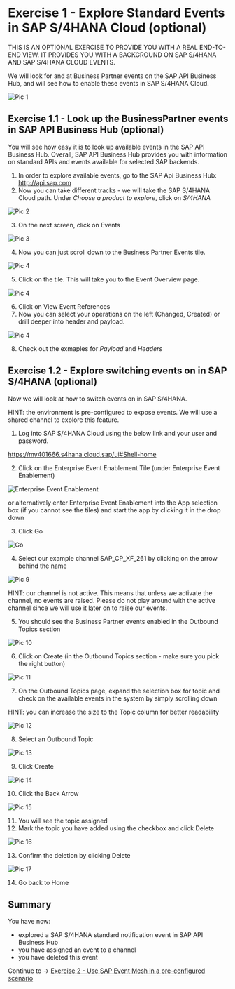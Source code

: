 # Exercise 1 - Explore Standard Events in SAP S/4HANA Cloud (optional)

THIS IS AN OPTIONAL EXERCISE TO PROVIDE YOU WITH A REAL END-TO-END VIEW. IT PROVIDES YOU WITH A BACKGROUND ON SAP S/4HANA AND SAP S/4HANA CLOUD EVENTS.

We will look for and at Business Partner events on the SAP API Business Hub, and will see how to enable these events in SAP S/4HANA Cloud. 

![Pic 1](/./images/IN261-ex1-1.png)

## Exercise 1.1 - Look up the BusinessPartner events in SAP API Business Hub (optional)

You will see how easy it is to look up available events in the SAP API Business Hub. Overall, SAP API Business Hub provides you with information on standard APIs and events available for selected SAP backends.

1. In order to explore available events, go to the SAP Api Business Hub: http://api.sap.com
2. Now you can take different tracks - we will take the SAP S/4HANA Cloud path. Under *Choose a product to explore*, click on *S/4HANA*

![Pic 2](/./images/IN261-ex1-2.png)

3. On the next screen, click on Events

![Pic 3](/./images/IN261-ex1-3.png)

4. Now you can just scroll down to the Business Partner Events tile.

![Pic 4](/./images/IN261-ex1-4.png)

5. Click on the tile. This will take you to the Event Overview page.

![Pic 4](/./images/IN261-ex1-5.png)

6. Click on View Event References
7. Now you can select your operations on the left (Changed, Created) or drill deeper into header and payload. 

![Pic 4](/./images/IN261-ex1-6.png)

8. Check out the exmaples for *Payload* and *Headers*

## Exercise 1.2 - Explore switching events on in SAP S/4HANA (optional)

Now we will look at how to switch events on in SAP S/4HANA.

HINT: the environment is pre-configured to expose events. We will use a shared channel to explore this feature.

1. Log into SAP S/4HANA Cloud using the below link and your user and password.

https://my401666.s4hana.cloud.sap/ui#Shell-home 

2. Click on the Enterprise Event Enablement Tile (under Enterprise Event Enablement)

![Enterprise Event Enablement](/./images/IN261-ex1-7.png)

or alternatively enter Enterprise Event Enablement into the App selection box (if you cannot see the tiles) and start the app by clicking it in the drop down

3. Click Go

![Go](/./images/IN261-ex1-8.png)

4. Select our example channel SAP_CP_XF_261 by clicking on the arrow behind the name

![Pic 9](/./images/IN261-ex1-9.png)

HINT: our channel is not active. This means that unless we activate the channel, no events are raised. Please do not play around with the active channel since we will use it later on to raise our events.

5. You should see the Business Partner events enabled in the Outbound Topics section

![Pic 10](/./images/IN261-ex1-10.png)

6. Click on Create (in the Outbound Topics section - make sure you pick the right button)

![Pic 11](/./images/IN261-ex1-11.png)

7. On the Outbound Topics page, expand the selection box for topic and check on the available events in the system by simply scrolling down

HINT: you can increase the size to the Topic column for better readability

![Pic 12](/./images/IN261-ex1-12.png)

8. Select an Outbound Topic

![Pic 13](/./images/IN261-ex1-13.png)

9. Click Create

![Pic 14](/./images/IN261-ex1-14.png)

10. Click the Back Arrow

![Pic 15](/./images/IN261-ex1-15.png)

11. You will see the topic assigned
12. Mark the topic you have added using the checkbox and click Delete

![Pic 16](/./images/IN261-ex1-16.png)

13. Confirm the deletion by clicking Delete

![Pic 17](/./images/IN261-ex1-17.png)

14. Go back to Home

## Summary

You have now:

- explored a SAP S/4HANA standard notification event in SAP API Business Hub
- you have assigned an event to a channel
- you have deleted this event

Continue to -> [Exercise 2 - Use SAP Event Mesh in a pre-configured scenario](../ex2/README.md)

